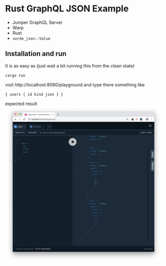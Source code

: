 # Rust GraphQL JSON Example


- Juniper GraphQL Server
- Warp
- Rust
- `serde_json::Value`

## Installation and run

It is as easy as (just wait a bit running this from the clean state)
```
cargo run
```
visit http://localhost:8080/playground and type there something like
```
{ users { id kind json } }
```
expected result
![](img/playground-screenshot.png)